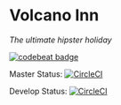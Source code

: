 # Volcano Inn
_The ultimate hipster holiday_

[![codebeat badge](https://codebeat.co/badges/b6a3d235-74dc-46fe-8823-894c1c5c5546)](https://codebeat.co/projects/github-com-afrp89-volcanoinn-master)

Master Status: [![CircleCI](https://circleci.com/gh/afrp89/volcanoinn/tree/master.svg?style=svg)](https://circleci.com/gh/afrp89/volcanoinn/tree/master)

Develop Status: [![CircleCI](https://circleci.com/gh/afrp89/volcanoinn/tree/develop.svg?style=svg)](https://circleci.com/gh/afrp89/volcanoinn/tree/develop)